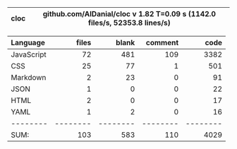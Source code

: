 
cloc|github.com/AlDanial/cloc v 1.82  T=0.09 s (1142.0 files/s, 52353.8 lines/s)
--- | ---

Language|files|blank|comment|code
:-------|-------:|-------:|-------:|-------:
JavaScript|72|481|109|3382
CSS|25|77|1|501
Markdown|2|23|0|91
JSON|1|0|0|22
HTML|2|0|0|17
YAML|1|2|0|16
--------|--------|--------|--------|--------
SUM:|103|583|110|4029
